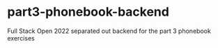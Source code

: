 # part3-phonebook-backend
Full Stack Open 2022 separated out backend for the part 3 phonebook exercises
